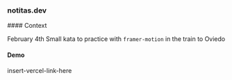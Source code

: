 ### notitas.dev

#### Context

February 4th
Small kata to practice with `framer-motion` in the train to Oviedo

#### Demo

insert-vercel-link-here